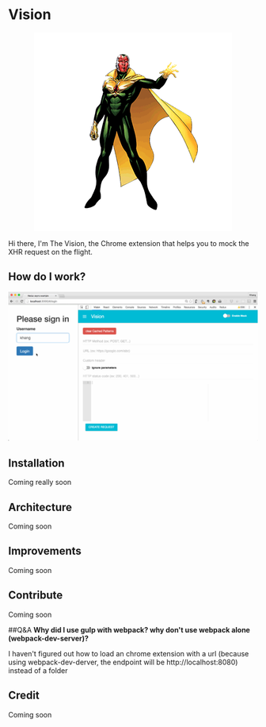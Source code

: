 # Vision
<p style="text-align: center">
<img src="./logo.png">
</p>

Hi there, I'm The Vision, the Chrome extension that helps you to mock the XHR request on the flight.

## How do I work?
![Demo](./demo.gif)

## Installation
Coming really soon

## Architecture
Coming soon

## Improvements
Coming soon

## Contribute
Coming soon

##Q&A
**Why did I use gulp with webpack? why don't use webpack alone (webpack-dev-server)?**

I haven't figured out how to load an chrome extension with a url (because using webpack-dev-derver, the endpoint will be http://localhost:8080) instead of a folder

## Credit
Coming soon
